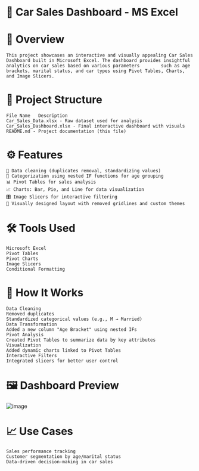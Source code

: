 # 🚗 Car Sales Dashboard - MS Excel


# 📌 Overview
    This project showcases an interactive and visually appealing Car Sales Dashboard built in Microsoft Excel. The dashboard provides insightful analytics on car sales based on various parameters        such as age brackets, marital status, and car types using Pivot Tables, Charts, and Image Slicers.

# 📁 Project Structure
    File Name	Description
    Car_Sales_Data.xlsx - Raw dataset used for analysis
    Car_Sales_Dashboard.xlsx - Final interactive dashboard with visuals
    README.md - Project documentation (this file)

# ⚙️ Features
    🔄 Data cleaning (duplicates removal, standardizing values)
    🧮 Categorization using nested IF functions for age grouping
    📊 Pivot Tables for sales analysis
    📈 Charts: Bar, Pie, and Line for data visualization
    🎛️ Image Slicers for interactive filtering
    🎨 Visually designed layout with removed gridlines and custom themes

# 🛠️ Tools Used
    Microsoft Excel 
    Pivot Tables
    Pivot Charts
    Image Slicers
    Conditional Formatting

# 🧠 How It Works
    Data Cleaning
    Removed duplicates
    Standardized categorical values (e.g., M → Married)
    Data Transformation
    Added a new column "Age Bracket" using nested IFs
    Pivot Analysis
    Created Pivot Tables to summarize data by key attributes
    Visualization
    Added dynamic charts linked to Pivot Tables
    Interactive Filters
    Integrated slicers for better user control

# 🖼️ Dashboard Preview
![image](https://github.com/user-attachments/assets/22511a2c-52bf-47d9-ab69-9c9f476d6558)


# 📈 Use Cases
    Sales performance tracking
    Customer segmentation by age/marital status
    Data-driven decision-making in car sales
